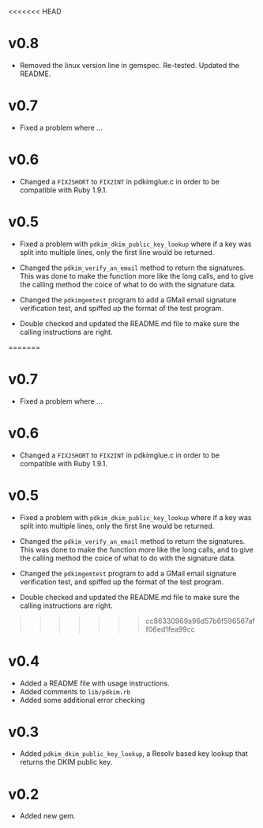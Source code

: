<<<<<<< HEAD
# v0.8
* Removed the linux version line in gemspec. Re-tested. Updated the README.

# v0.7
* Fixed a problem where ...

# v0.6
* Changed a `FIX2SHORT` to `FIX2INT` in pdkimglue.c in order to be compatible with Ruby 1.9.1.

# v0.5
* Fixed a problem with `pdkim_dkim_public_key_lookup` where if a key was split into multiple lines, only the first line would be returned.

* Changed the `pdkim_verify_an_email` method to return the signatures. This was done to make the function more like the long calls, and to give the calling method the coice of what to do with the signature data.

* Changed the `pdkimgemtest` program to add a GMail email signature verification test, and spiffed up the format of the test program.

* Double checked and updated the README.md file to make sure the calling instructions are right.

=======
# v0.7
* Fixed a problem where ...

# v0.6
* Changed a `FIX2SHORT` to `FIX2INT` in pdkimglue.c in order to be compatible with Ruby 1.9.1.

# v0.5
* Fixed a problem with `pdkim_dkim_public_key_lookup` where if a key was split into multiple lines, only the first line would be returned.

* Changed the `pdkim_verify_an_email` method to return the signatures. This was done to make the function more like the long calls, and to give the calling method the coice of what to do with the signature data.

* Changed the `pdkimgemtest` program to add a GMail email signature verification test, and spiffed up the format of the test program.

* Double checked and updated the README.md file to make sure the calling instructions are right.

>>>>>>> cc86330969a96d57b6f596567aff06ed1fea99cc
# v0.4
* Added a README file with usage instructions.
* Added comments to `lib/pdkim.rb`
* Added some additional error checking

# v0.3
* Added `pdkim_dkim_public_key_lookup`, a Resolv based key lookup that returns the DKIM public key.

# v0.2
* Added new gem.
